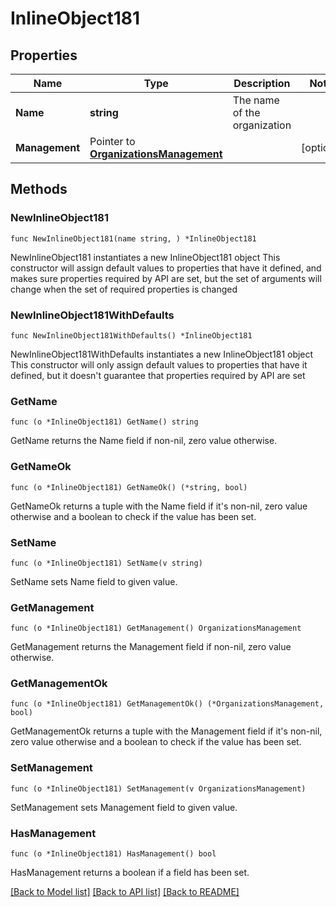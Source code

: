 # InlineObject181

## Properties

Name | Type | Description | Notes
------------ | ------------- | ------------- | -------------
**Name** | **string** | The name of the organization | 
**Management** | Pointer to [**OrganizationsManagement**](OrganizationsManagement.md) |  | [optional] 

## Methods

### NewInlineObject181

`func NewInlineObject181(name string, ) *InlineObject181`

NewInlineObject181 instantiates a new InlineObject181 object
This constructor will assign default values to properties that have it defined,
and makes sure properties required by API are set, but the set of arguments
will change when the set of required properties is changed

### NewInlineObject181WithDefaults

`func NewInlineObject181WithDefaults() *InlineObject181`

NewInlineObject181WithDefaults instantiates a new InlineObject181 object
This constructor will only assign default values to properties that have it defined,
but it doesn't guarantee that properties required by API are set

### GetName

`func (o *InlineObject181) GetName() string`

GetName returns the Name field if non-nil, zero value otherwise.

### GetNameOk

`func (o *InlineObject181) GetNameOk() (*string, bool)`

GetNameOk returns a tuple with the Name field if it's non-nil, zero value otherwise
and a boolean to check if the value has been set.

### SetName

`func (o *InlineObject181) SetName(v string)`

SetName sets Name field to given value.


### GetManagement

`func (o *InlineObject181) GetManagement() OrganizationsManagement`

GetManagement returns the Management field if non-nil, zero value otherwise.

### GetManagementOk

`func (o *InlineObject181) GetManagementOk() (*OrganizationsManagement, bool)`

GetManagementOk returns a tuple with the Management field if it's non-nil, zero value otherwise
and a boolean to check if the value has been set.

### SetManagement

`func (o *InlineObject181) SetManagement(v OrganizationsManagement)`

SetManagement sets Management field to given value.

### HasManagement

`func (o *InlineObject181) HasManagement() bool`

HasManagement returns a boolean if a field has been set.


[[Back to Model list]](../README.md#documentation-for-models) [[Back to API list]](../README.md#documentation-for-api-endpoints) [[Back to README]](../README.md)


